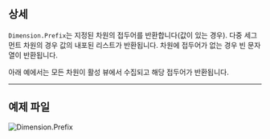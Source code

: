 ## 상세
`Dimension.Prefix`는 지정된 차원의 접두어를 반환합니다(값이 있는 경우). 다중 세그먼트 차원의 경우 값의 내포된 리스트가 반환됩니다. 차원에 접두어가 없는 경우 빈 문자열이 반환됩니다.

아래 예에서는 모든 차원이 활성 뷰에서 수집되고 해당 접두어가 반환됩니다.
___
## 예제 파일

![Dimension.Prefix](./Revit.Elements.Dimension.Prefix_img.jpg)
